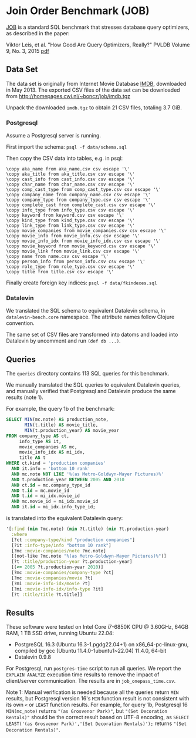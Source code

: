 # Join Order Benchmark (JOB)

[JOB](https://github.com/gregrahn/join-order-benchmark) is a standard SQL
benchmark that stresses database query optimizers, as described in the paper:

Viktor Leis, et al. "How Good Are Query Optimizers, Really?" PVLDB Volume 9,
No. 3, 2015 [pdf](http://www.vldb.org/pvldb/vol9/p204-leis.pdf)

## Data Set

The data set is originally from Internet Movie Database
[IMDB](https://developer.imdb.com/non-commercial-datasets/), downloaded in
May 2013. The exported CSV files of the data set can be downloaded from
http://homepages.cwi.nl/~boncz/job/imdb.tgz

Unpack the downloaded `imdb.tgz` to obtain 21 CSV files, totaling 3.7 GiB.

### Postgresql

Assume a Postgresql server is running.

First import the schema: `psql -f data/schema.sql`

Then copy the CSV data into tables, e.g. in psql:

```
\copy aka_name from aka_name.csv csv escape '\'
\copy aka_title from aka_title.csv csv escape '\'
\copy cast_info from cast_info.csv csv escape '\'
\copy char_name from char_name.csv csv escape '\'
\copy comp_cast_type from comp_cast_type.csv csv escape '\'
\copy company_name from company_name.csv csv escape '\'
\copy company_type from company_type.csv csv escape '\'
\copy complete_cast from complete_cast.csv csv escape '\'
\copy info_type from info_type.csv csv escape '\'
\copy keyword from keyword.csv csv escape '\'
\copy kind_type from kind_type.csv csv escape '\'
\copy link_type from link_type.csv csv escape '\'
\copy movie_companies from movie_companies.csv csv escape '\'
\copy movie_info from movie_info.csv csv escape '\'
\copy movie_info_idx from movie_info_idx.csv csv escape '\'
\copy movie_keyword from movie_keyword.csv csv escape '\'
\copy movie_link from movie_link.csv csv escape '\'
\copy name from name.csv csv escape '\'
\copy person_info from person_info.csv csv escape '\'
\copy role_type from role_type.csv csv escape '\'
\copy title from title.csv csv escape '\'

```

Finally create foreign key indices: `psql -f data/fkindexes.sql`


### Datalevin

We translated the SQL schema to equivalent Datalevin schema, in
`datalevin-bench.core` namespace. The attribute names follow Clojure convention.

The same set of CSV files are transformed into datoms and loaded into
Datalevin by uncomment and run `(def db ...)`.

## Queries

The `queries` directory contains 113 SQL queries for this benchmark.

We manually translated the SQL queries to equivalent Datalevin queries, and
manually verified that Postgresql and Datalevin produce the same results (note
1).

For example, the query 1b of the benchmark:

```SQL
SELECT MIN(mc.note) AS production_note,
       MIN(t.title) AS movie_title,
       MIN(t.production_year) AS movie_year
FROM company_type AS ct,
     info_type AS it,
     movie_companies AS mc,
     movie_info_idx AS mi_idx,
     title AS t
WHERE ct.kind = 'production companies'
  AND it.info = 'bottom 10 rank'
  AND mc.note NOT LIKE '%(as Metro-Goldwyn-Mayer Pictures)%'
  AND t.production_year BETWEEN 2005 AND 2010
  AND ct.id = mc.company_type_id
  AND t.id = mc.movie_id
  AND t.id = mi_idx.movie_id
  AND mc.movie_id = mi_idx.movie_id
  AND it.id = mi_idx.info_type_id;
```
is translated into the equivalent Datalevin query:

```Clojure
'[:find (min ?mc.note) (min ?t.title) (min ?t.production-year)
  :where
  [?ct :company-type/kind "production companies"]
  [?it :info-type/info "bottom 10 rank"]
  [?mc :movie-companies/note ?mc.note]
  [(not-like ?mc.note "%(as Metro-Goldwyn-Mayer Pictures)%")]
  [?t :title/production-year ?t.production-year]
  [(<= 2005 ?t.production-year 2010)]
  [?mc :movie-companies/company-type ?ct]
  [?mc :movie-companies/movie ?t]
  [?mi :movie-info-idx/movie ?t]
  [?mi :movie-info-idx/info-type ?it]
  [?t :title/title ?t.title]]
```

## Results

These software were tested on Intel Core i7-6850K CPU @ 3.60GHz, 64GB RAM, 1 TB
SSD drive, running Ubuntu 22.04:

* PostgreSQL 16.3 (Ubuntu 16.3-1.pgdg22.04+1) on x86_64-pc-linux-gnu, compiled
by gcc (Ubuntu 11.4.0-1ubuntu1~22.04) 11.4.0, 64-bit
* Datalevin 0.9.8

For Postgresql, run `postgres-time` script to run all queries. We report the
`EXPLAIN ANALYZE` execution time results to remove the impact of client/server
communication. The results are in `job_onepass_time.csv`.

Note 1: Manual verification is needed because all the queries return `MIN` results,
  but Postgresql version 16's `MIN` function result is not consistent with its own
  `<` or `LEAST` function results. For example, for query 1b,
  Postgresql 16 `MIN(mc_note)` returns `"(as Grosvenor Park)"`, but `"(Set
  Decoration Rentals)"` should be the correct result based on UTF-8 encoding, as
  `SELECT LEAST('(as Grosvenor Park)','(Set Decoration Rentals)');` returns
  `"(Set Decoration Rentals)"`.
